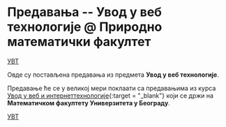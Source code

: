 # Предавања -- Увод у веб технологије @ Природно математички факултет

[УВТ](../README.md)

Овде су постављена предавања из предмета **Увод у веб технологије**.

Предавање ће се у великој мери поклаати са предавањима из курса [Увод у веб и интернеттехнологије](https://matfuvit.github.io/UVIT/predavanja/){:target = "_blank"} који се држи на **Математичком факултету Универзитета у Београду**.

[УВТ](../README.md)